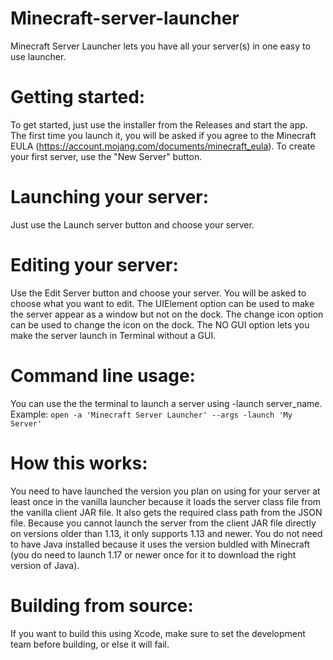 # Minecraft-server-launcher
Minecraft Server Launcher lets you have all your server(s) in one easy to use launcher.
# Getting started:
To get started, just use the installer from the Releases and start the app. The first time you launch it, you will be asked if you agree to the Minecraft EULA (https://account.mojang.com/documents/minecraft_eula). To create your first server, use the "New Server" button.
# Launching your server:
Just use the Launch server button and choose your server.
# Editing your server:
Use the Edit Server button and choose your server. You will be asked to choose what you want to edit. The UIElement option can be used to make the server appear as a window but not on the dock. The change icon option can be used to change the icon on the dock. The NO GUI option lets you make the server launch in Terminal without a GUI.
# Command line usage:
You can use the the terminal to launch a server using -launch server_name. Example: ```open -a 'Minecraft Server Launcher' --args -launch 'My Server'```
# How this works:
You need to have launched the version you plan on using for your server at least once in the vanilla launcher because it loads the server class file from the vanilla client JAR file. It also gets the required class path from the JSON file. Because you cannot launch the server from the client JAR file directly on versions older than 1.13, it only supports 1.13 and newer. You do not need to have Java installed because it uses the version buldled with Minecraft (you do need to launch 1.17 or newer once for it to download the right version of Java).
# Building from source:
If you want to build this using Xcode, make sure to set the development team before building, or else it will fail.
